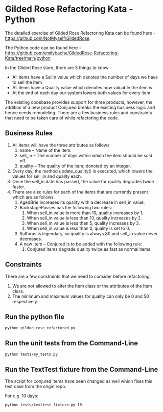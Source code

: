 # Gilded Rose Refactoring Kata - Python

The detailed exercise of Gilded Rose Refactoring Kata can be found here - https://github.com/NotMyself/GildedRose.


The Python code can be found here - https://github.com/emilybache/GildedRose-Refactoring-Kata/tree/main/python

In the Gilded Rose store, there are 3 things to know - 
* All items have a SellIn value which denotes the number of days we have to sell the item
* All items have a Quality value which denotes how valuable the item is
* At the end of each day our system lowers both values for every item

The existing codebase provides support for three products, however, the addition of a new product Conjured breaks the existing business logic and hence needs remodeling. There are a few business rules and constraints that need to be taken care of while refactoring the code.

## Business Rules
1. All items will have the three attributes as follows:
    1. name – Name of the item.
    2. sell_in – The number of days within which the item should be sold off.
    3. quality – The quality of the item; denoted by an integer.
2. Every day, the method update_quality() is executed, which lowers the values for sell_in and quality each.
3. Once the sell_in date has passed, the value for quality degrades twice faster.
4. There are also rules for each of the items that are currently present which are as follows.
    1. AgedBrie increases its quality with a decrease in sell_in value.
    2. BackstagePasses has the following two rules:
        1. When sell_in value is more than 10, quality increases by 1.
        2. When sell_in value is less than 10, quality increases by 2.
        3. When sell_in value is less than 5, quality increases by 3.
        4. When sell_in value is less than 0, quality is set to 0.
    3. Sulfuras is legendary, so quality is always 80 and sell_in value never decreases.
    4. A new item – Conjured is to be added with the following rule:
        1. Conjured items degrade quality twice as fast as normal items.


## Constraints
There are a few constraints that we need to consider before refactoring.
1. We are not allowed to alter the Item class or the attributes of the Item class.
2. The minimum and maximum values for quality can only be 0 and 50 respectively.

## Run the python file 

```
python gilded_rose_refactored.py
```

## Run the unit tests from the Command-Line

```
python tests/my_tests.py
```

## Run the TextTest fixture from the Command-Line
The script for conjured items have been changed as well which fixes this test case from the origin repo.

For e.g. 10 days:

```
python tests/texttest_fixture.py 10
```